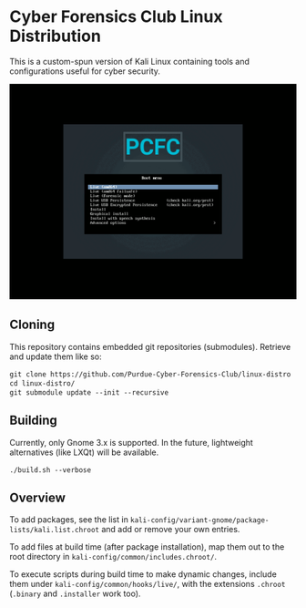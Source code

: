 # Cyber Forensics Club Linux Distribution
This is a custom-spun version of Kali Linux containing tools and configurations
useful for cyber security.

![Distribution Slideshow](https://github.com/Purdue-Cyber-Forensics-Club/linux-distro/raw/master/KaliSlideshow.gif)

## Cloning
This repository contains embedded git repositories (submodules). Retrieve and
update them like so:
```
git clone https://github.com/Purdue-Cyber-Forensics-Club/linux-distro
cd linux-distro/
git submodule update --init --recursive
```

## Building
Currently, only Gnome 3.x is supported. In the future, lightweight alternatives
(like LXQt) will be available.
```
./build.sh --verbose
```

## Overview
To add packages, see the list in `kali-config/variant-gnome/package-lists/kali.list.chroot`
and add or remove your own entries.

To add files at build time (after package installation), map them out to the
root directory in `kali-config/common/includes.chroot/`.

To execute scripts during build time to make dynamic changes, include them under
`kali-config/common/hooks/live/`, with the extensions `.chroot` (`.binary` and
`.installer` work too).
